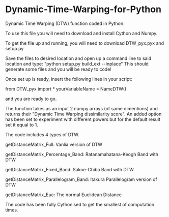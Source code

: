 # Dynamic-Time-Warping-for-Python
Dynamic Time Warping (DTW) function coded in Python. 

To use this file you will need to download and install Cython and Numpy.

To get the file up and running, you will need to download DTW_pyx.pyx and setup.py 

Save the files to desired location and open up a command line to said location and type: 
"python setup.py build_ext --inplace" 
This should generate some files and you will be ready to code! 

Once set up is ready, insert the following lines in your script: 

from DTW_pyx import * 
yourVariableName = NameDTW()

and you are ready to go. 

The function takes as an input 2 numpy arrays (of same dimentions) and returns their "Dynamic Time Warping dissimilarity score". An added option has been set to experiment with different powers but for the default result set it equal to 1. 



The code includes 4 types of DTW. 

getDistanceMatrix_Full: Vanlia version of DTW 

getDistanceMatrix_Percentage_Band: Ratanamahatana-Keogh Band with DTW 

getDistanceMatrix_Fixed_Band: Sakoe-Chiba Band with DTW 

getDistanceMatrix_Parallelogram_Band: Itakura Parallelogram version of DTW

getDistanceMatrix_Euc: The normal Euclidean Distance

The code has been fully Cythonised to get the smallest of computation times. 

